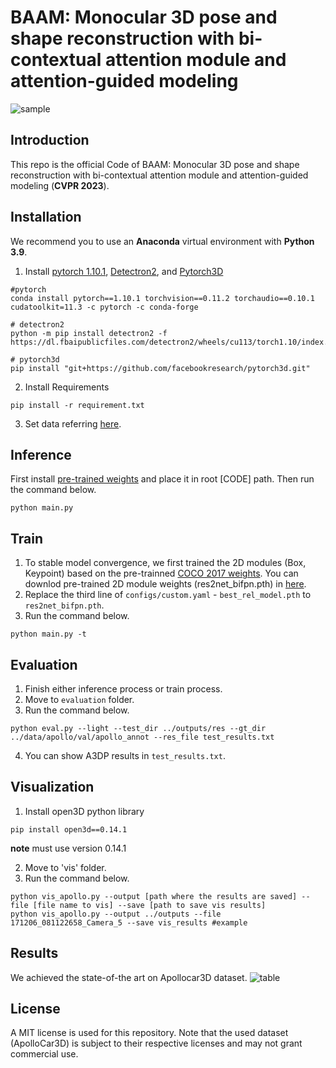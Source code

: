 # BAAM: Monocular 3D pose and shape reconstruction with bi-contextual attention module and attention-guided modeling

![sample](https://github.com/gywns6287/BAAM/blob/main/for_git/resutls.png)

## Introduction
This repo is the official Code of  BAAM: Monocular 3D pose and shape reconstruction with bi-contextual attention module and attention-guided modeling (**CVPR 2023**).

## Installation
We recommend you to use an **Anaconda** virtual environment with **Python 3.9**. 

1. Install [pytorch 1.10.1](https://pytorch.org/get-started/previous-versions/), [Detectron2](https://detectron2.readthedocs.io/en/latest/tutorials/install.html), and [Pytorch3D](https://github.com/facebookresearch/pytorch3d/blob/main/INSTALL.md)
```
#pytorch
conda install pytorch==1.10.1 torchvision==0.11.2 torchaudio==0.10.1 cudatoolkit=11.3 -c pytorch -c conda-forge

# detectron2
python -m pip install detectron2 -f https://dl.fbaipublicfiles.com/detectron2/wheels/cu113/torch1.10/index.html

# pytorch3d
pip install "git+https://github.com/facebookresearch/pytorch3d.git"
```
2. Install Requirements
```
pip install -r requirement.txt
```
3. Set data referring [here](https://github.com/gywns6287/BAAM/blob/main/for_git/directory.md).

## Inference
First install [pre-trained weights](https://drive.google.com/file/d/1oM-iA5Z-8AOBgX5hUCfAoLX8hcn4YBpp/view?usp=sharing) and place it in root [CODE] path. Then run the command below.
```
python main.py
```

## Train
1. To stable model convergence, we first trained the 2D modules (Box, Keypoint) based on the pre-trainned [COCO 2017 weights](https://drive.google.com/file/d/1GZyzJLB3FTcs8C7MpZRQWw44liYPyOMD/edit). You can downlod pre-trained 2D module weights (res2net_bifpn.pth) in [here](https://drive.google.com/file/d/1aX_-SfHtXAdE-frgrbrlQYuWddhwX3V3/view?usp=drive_link).
2. Replace the third line of `configs/custom.yaml` - `best_rel_model.pth` to `res2net_bifpn.pth`.
3. Run the command below.
```
python main.py -t
```

## Evaluation
1. Finish either inference process or train process.
2. Move to `evaluation` folder.
3. Run the command below.
```
python eval.py --light --test_dir ../outputs/res --gt_dir ../data/apollo/val/apollo_annot --res_file test_results.txt
```
4. You can show A3DP results in `test_results.txt`.

## Visualization
1. Install open3D python library
```
pip install open3d==0.14.1
```
**note** must use version 0.14.1 

2. Move to 'vis' folder.
3. Run the command below.
```
python vis_apollo.py --output [path where the results are saved] --file [file name to vis] --save [path to save vis results]
python vis_apollo.py --output ../outputs --file 171206_081122658_Camera_5 --save vis_results #example
```

## Results
We achieved the state-of-the art on Apollocar3D dataset.
![table](https://github.com/gywns6287/BAAM/blob/main/for_git/table.png)

## License

A MIT license is used for this repository. Note that the used dataset (ApolloCar3D) is subject to their respective licenses and may not grant commercial use.
